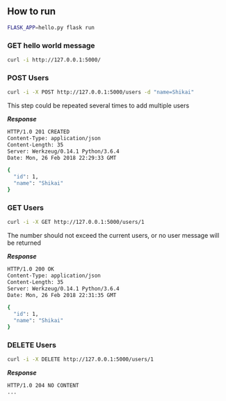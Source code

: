 ## How to run

```sh
FLASK_APP=hello.py flask run
```

### GET hello world message
```sh
curl -i http://127.0.0.1:5000/
```

### POST Users
```sh
curl -i -X POST http://127.0.0.1:5000/users -d "name=Shikai"
```
This step could be repeated several times to add multiple users

___Response___
```sh
HTTP/1.0 201 CREATED
Content-Type: application/json
Content-Length: 35
Server: Werkzeug/0.14.1 Python/3.6.4
Date: Mon, 26 Feb 2018 22:29:33 GMT

{
  "id": 1,
  "name": "Shikai"
}
```

### GET Users
```sh
curl -i -X GET http://127.0.0.1:5000/users/1 
```
The number should not exceed the current users, or no user message will be returned

___Response___
```sh
HTTP/1.0 200 OK
Content-Type: application/json
Content-Length: 35
Server: Werkzeug/0.14.1 Python/3.6.4
Date: Mon, 26 Feb 2018 22:31:35 GMT

{
  "id": 1,
  "name": "Shikai"
}
```

### DELETE Users
```sh
curl -i -X DELETE http://127.0.0.1:5000/users/1
```

___Response___
```sh
HTTP/1.0 204 NO CONTENT
...
```
